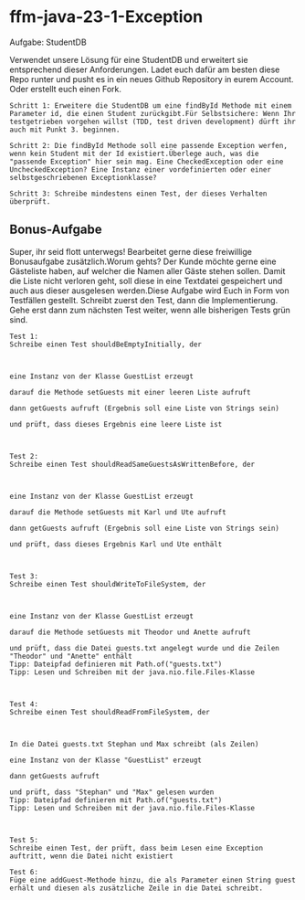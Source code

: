 # ffm-java-23-1-Exception

Aufgabe: StudentDB

Verwendet unsere Lösung für eine StudentDB und erweitert sie entsprechend dieser Anforderungen. Ladet euch dafür am besten diese Repo runter und pusht es in ein neues Github Repository in eurem Account. Oder erstellt euch einen Fork.


    Schritt 1: Erweitere die StudentDB um eine findById Methode mit einem Parameter id, die einen Student zurückgibt.Für Selbstsichere: Wenn Ihr testgetrieben vorgehen willst (TDD, test driven development) dürft ihr auch mit Punkt 3. beginnen.

    Schritt 2: Die findById Methode soll eine passende Exception werfen, wenn kein Student mit der Id existiert.Überlege auch, was die "passende Exception" hier sein mag. Eine CheckedException oder eine UncheckedException? Eine Instanz einer vordefinierten oder einer selbstgeschriebenen Exceptionklasse?

    Schritt 3: Schreibe mindestens einen Test, der dieses Verhalten überprüft.


## Bonus-Aufgabe

Super, ihr seid flott unterwegs! Bearbeitet gerne diese freiwillige Bonusaufgabe zusätzlich.Worum gehts? Der Kunde möchte gerne eine Gästeliste haben, auf welcher die Namen aller Gäste stehen sollen.
Damit die Liste nicht verloren geht, soll diese in eine Textdatei gespeichert und auch aus dieser ausgelesen werden.Diese Aufgabe wird Euch in Form von Testfällen gestellt. Schreibt zuerst den Test, dann die Implementierung.
Gehe erst dann zum nächsten Test weiter, wenn alle bisherigen Tests grün sind.


    Test 1:
    Schreibe einen Test shouldBeEmptyInitially, der



    eine Instanz von der Klasse GuestList erzeugt

    darauf die Methode setGuests mit einer leeren Liste aufruft

    dann getGuests aufruft (Ergebnis soll eine Liste von Strings sein)

    und prüft, dass dieses Ergebnis eine leere Liste ist



    Test 2:
    Schreibe einen Test shouldReadSameGuestsAsWrittenBefore, der



    eine Instanz von der Klasse GuestList erzeugt

    darauf die Methode setGuests mit Karl und Ute aufruft

    dann getGuests aufruft (Ergebnis soll eine Liste von Strings sein)

    und prüft, dass dieses Ergebnis Karl und Ute enthält



    Test 3:
    Schreibe einen Test shouldWriteToFileSystem, der



    eine Instanz von der Klasse GuestList erzeugt

    darauf die Methode setGuests mit Theodor und Anette aufruft

    und prüft, dass die Datei guests.txt angelegt wurde und die Zeilen "Theodor" und "Anette" enthält
    Tipp: Dateipfad definieren mit Path.of("guests.txt")
    Tipp: Lesen und Schreiben mit der java.nio.file.Files-Klasse



    Test 4:
    Schreibe einen Test shouldReadFromFileSystem, der



    In die Datei guests.txt Stephan und Max schreibt (als Zeilen)

    eine Instanz von der Klasse "GuestList" erzeugt

    dann getGuests aufruft

    und prüft, dass "Stephan" und "Max" gelesen wurden
    Tipp: Dateipfad definieren mit Path.of("guests.txt")
    Tipp: Lesen und Schreiben mit der java.nio.file.Files-Klasse



    Test 5:
    Schreibe einen Test, der prüft, dass beim Lesen eine Exception auftritt, wenn die Datei nicht existiert

    Test 6:
    Füge eine addGuest-Methode hinzu, die als Parameter einen String guest
    erhält und diesen als zusätzliche Zeile in die Datei schreibt.

